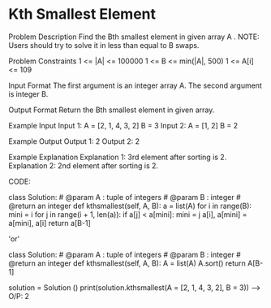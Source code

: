 # Kth Smallest Element

Problem Description
Find the Bth smallest element in given array A .
NOTE: Users should try to solve it in less than equal to B swaps.

Problem Constraints
1 <= |A| <= 100000
1 <= B <= min(|A|, 500)
1 <= A[i] <= 109

Input Format
The first argument is an integer array A.
The second argument is integer B.

Output Format
Return the Bth smallest element in given array.

Example Input
Input 1:
A = [2, 1, 4, 3, 2]
B = 3
Input 2:
A = [1, 2]
B = 2

Example Output
Output 1:
 2
Output 2:
 2

Example Explanation
Explanation 1:
 3rd element after sorting is 2.
Explanation 2:
 2nd element after sorting is 2.

CODE:

class Solution:
	# @param A : tuple of integers
	# @param B : integer
	# @return an integer
	def kthsmallest(self, A, B):
	        a = list(A)
	        for i in range(B):
	            mini = i
	            for j in range(i + 1, len(a)):
	                if a[j] < a[mini]:
	                    mini = j
	            a[i], a[mini] = a[mini], a[i]
	        return a[B-1]

'or'

class Solution:
	# @param A : tuple of integers
	# @param B : integer
	# @return an integer
	def kthsmallest(self, A, B):
		A = list(A)
	        A.sort()
	        return A[B-1]


solution = Solution ()
print(solution.kthsmallest(A = [2, 1, 4, 3, 2], B = 3))  -->  O/P: 2
